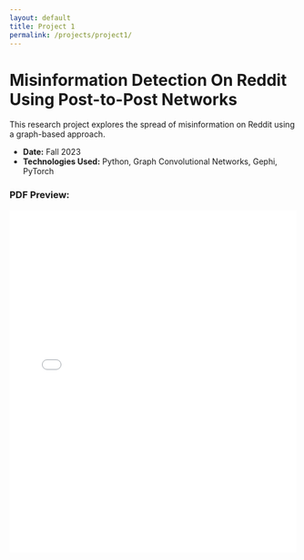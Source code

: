 ```yaml
---
layout: default
title: Project 1
permalink: /projects/project1/
---
```


# Misinformation Detection On Reddit Using Post-to-Post Networks

This research project explores the spread of misinformation on Reddit using a graph-based approach.

- **Date:** Fall 2023
- **Technologies Used:** Python, Graph Convolutional Networks, Gephi, PyTorch

### PDF Preview:

<iframe src="assets\pdfs\divine_young_final_report (1).pdf" style="width:100%; height:600px;" frameborder="0"></iframe>